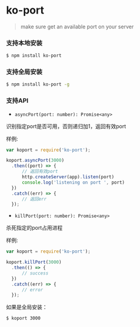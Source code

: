 # ko-port

> make sure get an available port on your server

### 支持本地安装

``` bash
$ npm install ko-port
```

### 支持全局安装

``` bash
$ npm install ko-port -g
```

### 支持API

- `asyncPort(port: number): Promise<any>`

识别指定port是否可用，否则递归加1，返回有效port

样例:

``` javascript
var koport = require('ko-port');

koport.asyncPort(3000)
  .then((port) => {
      // 返回有效port
      http.createServer(app).listen(port)
      console.log('listening on port ', port)
  })
  .catch((err) => {
      // 返回err
  });
```

- `killPort(port: number): Promise<any>`

杀死指定的port占用进程

样例:

``` javascript
var koport = require('ko-port');

koport.killPort(3000)
  .then(() => {
      // success
  })
  .catch((err) => {
      // error
  });
```

如果是全局安装：

``` bash
$ koport 3000
```

